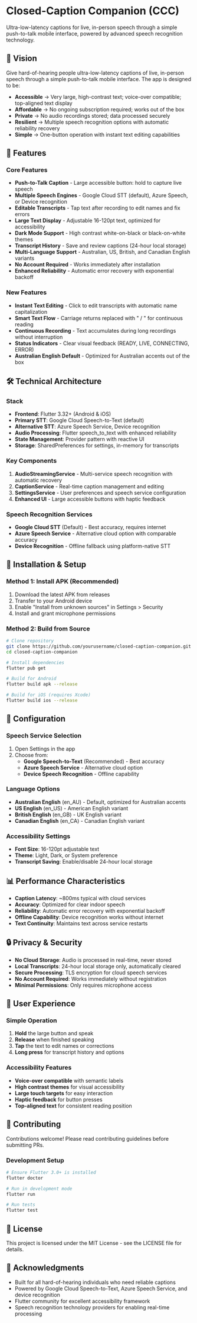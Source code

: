 # Closed-Caption Companion (CCC)

Ultra-low-latency captions for live, in-person speech through a simple push-to-talk mobile interface, powered by advanced speech recognition technology.

## 🎯 Vision

Give hard-of-hearing people ultra-low-latency captions of live, in-person speech through a simple push-to-talk mobile interface. The app is designed to be:

- **Accessible** → Very large, high-contrast text; voice-over compatible; top-aligned text display
- **Affordable** → No ongoing subscription required; works out of the box
- **Private** → No audio recordings stored; data processed securely
- **Resilient** → Multiple speech recognition options with automatic reliability recovery
- **Simple** → One-button operation with instant text editing capabilities

## 🚀 Features

### Core Features
- **Push-to-Talk Caption** - Large accessible button: hold to capture live speech
- **Multiple Speech Engines** - Google Cloud STT (default), Azure Speech, or Device recognition
- **Editable Transcripts** - Tap text after recording to edit names and fix errors
- **Large Text Display** - Adjustable 16-120pt text, optimized for accessibility
- **Dark Mode Support** - High contrast white-on-black or black-on-white themes
- **Transcript History** - Save and review captions (24-hour local storage)
- **Multi-Language Support** - Australian, US, British, and Canadian English variants
- **No Account Required** - Works immediately after installation
- **Enhanced Reliability** - Automatic error recovery with exponential backoff

### New Features
- **Instant Text Editing** - Click to edit transcripts with automatic name capitalization
- **Smart Text Flow** - Carriage returns replaced with " / " for continuous reading
- **Continuous Recording** - Text accumulates during long recordings without interruption
- **Status Indicators** - Clear visual feedback (READY, LIVE, CONNECTING, ERROR)
- **Australian English Default** - Optimized for Australian accents out of the box

## 🛠️ Technical Architecture

### Stack
- **Frontend**: Flutter 3.32+ (Android & iOS)
- **Primary STT**: Google Cloud Speech-to-Text (default)
- **Alternative STT**: Azure Speech Service, Device recognition
- **Audio Processing**: Flutter speech_to_text with enhanced reliability
- **State Management**: Provider pattern with reactive UI
- **Storage**: SharedPreferences for settings, in-memory for transcripts

### Key Components
1. **AudioStreamingService** - Multi-service speech recognition with automatic recovery
2. **CaptionService** - Real-time caption management and editing
3. **SettingsService** - User preferences and speech service configuration
4. **Enhanced UI** - Large accessible buttons with haptic feedback

### Speech Recognition Services
- **Google Cloud STT** (Default) - Best accuracy, requires internet
- **Azure Speech Service** - Alternative cloud option with comparable accuracy  
- **Device Recognition** - Offline fallback using platform-native STT

## 📱 Installation & Setup

### Method 1: Install APK (Recommended)
1. Download the latest APK from releases
2. Transfer to your Android device
3. Enable "Install from unknown sources" in Settings > Security
4. Install and grant microphone permissions

### Method 2: Build from Source
```bash
# Clone repository
git clone https://github.com/yourusername/closed-caption-companion.git
cd closed-caption-companion

# Install dependencies
flutter pub get

# Build for Android
flutter build apk --release

# Build for iOS (requires Xcode)
flutter build ios --release
```

## 🔧 Configuration

### Speech Service Selection
1. Open Settings in the app
2. Choose from:
   - **Google Speech-to-Text** (Recommended) - Best accuracy
   - **Azure Speech Service** - Alternative cloud option
   - **Device Speech Recognition** - Offline capability

### Language Options
- **Australian English** (en_AU) - Default, optimized for Australian accents
- **US English** (en_US) - American English variant
- **British English** (en_GB) - UK English variant
- **Canadian English** (en_CA) - Canadian English variant

### Accessibility Settings
- **Font Size**: 16-120pt adjustable text
- **Theme**: Light, Dark, or System preference
- **Transcript Saving**: Enable/disable 24-hour local storage

## 📊 Performance Characteristics

- **Caption Latency**: ~800ms typical with cloud services
- **Accuracy**: Optimized for clear indoor speech
- **Reliability**: Automatic error recovery with exponential backoff
- **Offline Capability**: Device recognition works without internet
- **Text Continuity**: Maintains text across service restarts

## 🔒 Privacy & Security

- **No Cloud Storage**: Audio is processed in real-time, never stored
- **Local Transcripts**: 24-hour local storage only, automatically cleared
- **Secure Processing**: TLS encryption for cloud speech services
- **No Account Required**: Works immediately without registration
- **Minimal Permissions**: Only requires microphone access

## 🎨 User Experience

### Simple Operation
1. **Hold** the large button and speak
2. **Release** when finished speaking
3. **Tap** the text to edit names or corrections
4. **Long press** for transcript history and options

### Accessibility Features
- **Voice-over compatible** with semantic labels
- **High contrast themes** for visual accessibility
- **Large touch targets** for easy interaction
- **Haptic feedback** for button presses
- **Top-aligned text** for consistent reading position

## 🤝 Contributing

Contributions welcome! Please read contributing guidelines before submitting PRs.

### Development Setup
```bash
# Ensure Flutter 3.0+ is installed
flutter doctor

# Run in development mode
flutter run

# Run tests
flutter test
```

## 📄 License

This project is licensed under the MIT License - see the LICENSE file for details.

## 🙏 Acknowledgments

- Built for all hard-of-hearing individuals who need reliable captions
- Powered by Google Cloud Speech-to-Text, Azure Speech Service, and device recognition
- Flutter community for excellent accessibility framework
- Speech recognition technology providers for enabling real-time processing 